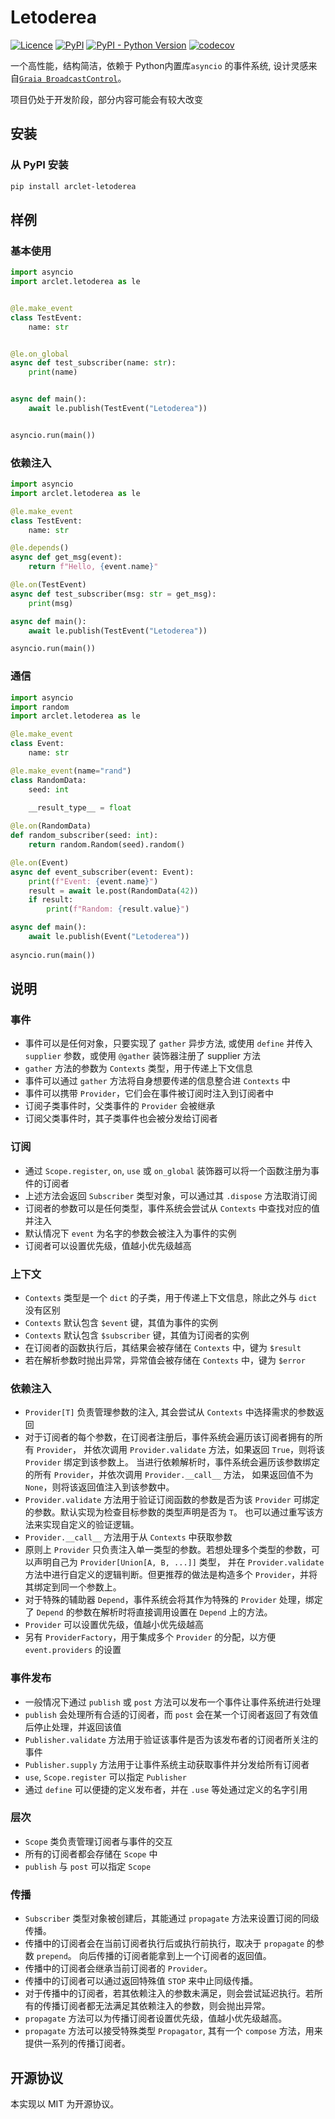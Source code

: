 # Letoderea
[![Licence](https://img.shields.io/github/license/ArcletProject/Letoderea)](https://github.com/ArcletProject/Letoderea/blob/master/LICENSE)
[![PyPI](https://img.shields.io/pypi/v/arclet-letoderea)](https://pypi.org/project/arclet-letoderea)
[![PyPI - Python Version](https://img.shields.io/pypi/pyversions/arclet-letoderea)](https://www.python.org/)
[![codecov](https://codecov.io/gh/ArcletProject/Letoderea/branch/main/graph/badge.svg?token=DOMUPLN5XO)](https://codecov.io/gh/ArcletProject/Letoderea)

一个高性能，结构简洁，依赖于 Python内置库`asyncio` 的事件系统, 设计灵感来自[`Graia BroadcastControl`](https://github.com/GraiaProject/BroadcastControl)。

项目仍处于开发阶段，部分内容可能会有较大改变

## 安装
### 从 PyPI 安装
``` bash
pip install arclet-letoderea
```

## 样例

### 基本使用

```python
import asyncio
import arclet.letoderea as le


@le.make_event
class TestEvent:
    name: str


@le.on_global
async def test_subscriber(name: str):
    print(name)


async def main():
    await le.publish(TestEvent("Letoderea"))


asyncio.run(main())
```

### 依赖注入
```python
import asyncio
import arclet.letoderea as le

@le.make_event
class TestEvent:
    name: str

@le.depends()
async def get_msg(event):
    return f"Hello, {event.name}"

@le.on(TestEvent)
async def test_subscriber(msg: str = get_msg):
    print(msg)

async def main():
    await le.publish(TestEvent("Letoderea"))

asyncio.run(main())
```

### 通信
```python
import asyncio
import random
import arclet.letoderea as le

@le.make_event
class Event:
    name: str

@le.make_event(name="rand")
class RandomData:
    seed: int
    
    __result_type__ = float

@le.on(RandomData)
def random_subscriber(seed: int):
    return random.Random(seed).random()

@le.on(Event)
async def event_subscriber(event: Event):
    print(f"Event: {event.name}")
    result = await le.post(RandomData(42))
    if result:
        print(f"Random: {result.value}")

async def main():
    await le.publish(Event("Letoderea"))
    
asyncio.run(main())
```

## 说明

### 事件

- 事件可以是任何对象，只要实现了 `gather` 异步方法, 或使用 `define` 并传入 `supplier` 参数，或使用 `@gather` 装饰器注册了 supplier 方法
- `gather` 方法的参数为 `Contexts` 类型，用于传递上下文信息
- 事件可以通过 `gather` 方法将自身想要传递的信息整合进 `Contexts` 中
- 事件可以携带 `Provider`，它们会在事件被订阅时注入到订阅者中
- 订阅子类事件时，父类事件的 `Provider` 会被继承
- 订阅父类事件时，其子类事件也会被分发给订阅者

### 订阅

- 通过 `Scope.register`, `on`, `use` 或 `on_global` 装饰器可以将一个函数注册为事件的订阅者
- 上述方法会返回 `Subscriber` 类型对象，可以通过其 `.dispose` 方法取消订阅
- 订阅者的参数可以是任何类型，事件系统会尝试从 `Contexts` 中查找对应的值并注入
- 默认情况下 `event` 为名字的参数会被注入为事件的实例
- 订阅者可以设置优先级，值越小优先级越高

### 上下文

- `Contexts` 类型是一个 `dict` 的子类，用于传递上下文信息，除此之外与 `dict` 没有区别
- `Contexts` 默认包含 `$event` 键，其值为事件的实例
- `Contexts` 默认包含 `$subscriber` 键，其值为订阅者的实例
- 在订阅者的函数执行后，其结果会被存储在 `Contexts` 中，键为 `$result`
- 若在解析参数时抛出异常，异常值会被存储在 `Contexts` 中，键为 `$error`


### 依赖注入

- `Provider[T]` 负责管理参数的注入, 其会尝试从 `Contexts` 中选择需求的参数返回
- 对于订阅者的每个参数，在订阅者注册后，事件系统会遍历该订阅者拥有的所有 `Provider`，
    并依次调用 `Provider.validate` 方法，如果返回 `True`，则将该 `Provider` 绑定到该参数上。
    当进行依赖解析时，事件系统会遍历该参数绑定的所有 `Provider`，并依次调用 `Provider.__call__` 方法，
    如果返回值不为 `None`，则将该返回值注入到该参数中。
- `Provider.validate` 方法用于验证订阅函数的参数是否为该 `Provider` 可绑定的参数。默认实现为检查目标参数的类型声明是否为 `T`。
    也可以通过重写该方法来实现自定义的验证逻辑。
- `Provider.__call__` 方法用于从 `Contexts` 中获取参数
- 原则上 `Provider` 只负责注入单一类型的参数。若想处理多个类型的参数，可以声明自己为 `Provider[Union[A, B, ...]]` 类型，
    并在 `Provider.validate` 方法中进行自定义的逻辑判断。但更推荐的做法是构造多个 `Provider`，并将其绑定到同一个参数上。
- 对于特殊的辅助器 `Depend`，事件系统会将其作为特殊的 `Provider` 处理，绑定了 `Depend` 的参数在解析时将直接调用设置在
    `Depend` 上的方法。
- `Provider` 可以设置优先级，值越小优先级越高
- 另有 `ProviderFactory`，用于集成多个 `Provider` 的分配，以方便 `event.providers` 的设置

### 事件发布

- 一般情况下通过 `publish` 或 `post` 方法可以发布一个事件让事件系统进行处理
- `publish` 会处理所有合适的订阅者，而 `post` 会在某一个订阅者返回了有效值后停止处理，并返回该值
- `Publisher.validate` 方法用于验证该事件是否为该发布者的订阅者所关注的事件
- `Publisher.supply` 方法用于让事件系统主动获取事件并分发给所有订阅者
- `use`, `Scope.register` 可以指定 `Publisher`
- 通过 `define` 可以便捷的定义发布者，并在 `.use` 等处通过定义的名字引用

### 层次

- `Scope` 类负责管理订阅者与事件的交互
- 所有的订阅者都会存储在 `Scope` 中
- `publish` 与 `post` 可以指定 `Scope`

### 传播

- `Subscriber` 类型对象被创建后，其能通过 `propagate` 方法来设置订阅的同级传播。
- 传播中的订阅者会在当前订阅者执行后或执行前执行，取决于 `propagate` 的参数 `prepend`。 向后传播的订阅者能拿到上一个订阅者的返回值。
- 传播中的订阅者会继承当前订阅者的 `Provider`。
- 传播中的订阅者可以通过返回特殊值 `STOP` 来中止同级传播。
- 对于传播中的订阅者，若其依赖注入的参数未满足，则会尝试延迟执行。若所有的传播订阅者都无法满足其依赖注入的参数，则会抛出异常。
- `propagate` 方法可以为传播订阅者设置优先级，值越小优先级越高。
- `propagate` 方法可以接受特殊类型 `Propagator`, 其有一个 `compose` 方法，用来提供一系列的传播订阅者。


## 开源协议
本实现以 MIT 为开源协议。
